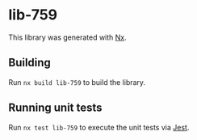 # lib-759

This library was generated with [Nx](https://nx.dev).

## Building

Run `nx build lib-759` to build the library.

## Running unit tests

Run `nx test lib-759` to execute the unit tests via [Jest](https://jestjs.io).
